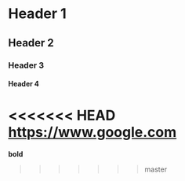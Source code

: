 # Header 1
## Header 2
### Header 3
#### Header 4
<<<<<<< HEAD
https://www.google.com
=======
**bold**
>>>>>>> master
